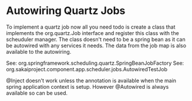 Autowiring Quartz Jobs
======================

To implement a quartz job now all you need todo is create a class that
implements the org.quartz.Job interface and register this class with the
scheuduler manager. The class doesn't need to be a spring bean as it
can be autowired with any services it needs. The data from the job map
is also available to the autowiring.

See: org.springframework.scheduling.quartz.SpringBeanJobFactory
See: org.sakaiproject.component.app.scheduler.jobs.AutowiredTestJob

@Inject doesn't work unless the annotation is available when the main
spring application context is setup. However @Autowired is always available
so can be used.


